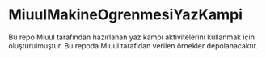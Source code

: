 # MiuulMakineOgrenmesiYazKampi
Bu repo Miuul tarafından hazırlanan yaz kampı aktivitelerini kullanmak için oluşturulmuştur. Bu repoda Miuul tarafıdan verilen örnekler depolanacaktır. 
